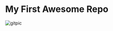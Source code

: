 # My First Awesome Repo  

  

![gitpic](https://cdn0.tnwcdn.com/wp-content/blogs.dir/1/files/2018/03/GitHub-brave-hed-796x418.jpg) 

 

